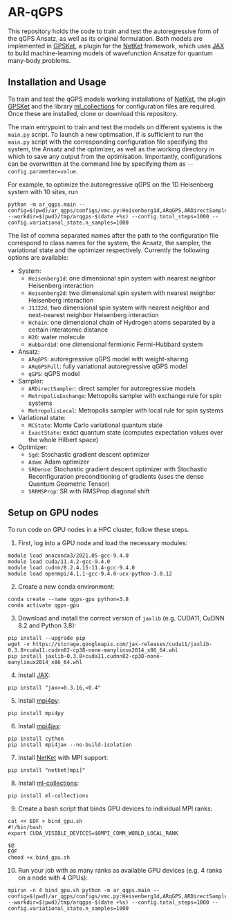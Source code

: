 # AR-qGPS

This repository holds the code to train and test the autoregressive form of the qGPS Ansatz, as well as its original formulation.
Both models are implemented in [GPSKet](https://github.com/BoothGroup/GPSKet), a plugin for the [NetKet](https://github.com/netket/netket) framework, which uses [JAX](https://github.com/google/jax) to build machine-learning models of wavefunction Ansatze for quantum many-body problems.

## Installation and Usage

To train and test the qGPS models working installations of [NetKet](https://github.com/netket/netket), the plugin [GPSKet](https://github.com/BoothGroup/GPSKet) and the library [ml_collections](https://github.com/google/ml_collections) for configuration files are required.
Once these are installed, clone or download this repository.

The main entrypoint to train and test the models on different systems is the `main.py` script.
To launch a new optimsation, if is sufficient to run the `main.py` script with the corresponding configuration file specifying the system, the Ansatz and the optimizer, as well as the working directory in which to save any output from the optimisation.
Importantly, configurations can be overwritten at the command line by specifying them as `--config.parameter=value`.

For example, to optimize the autoregressive qGPS on the 1D Heisenberg system with 10 sites, run
```
python -m ar_qgps.main --config=$(pwd)/ar_qgps/configs/vmc.py:Heisenberg1d,ARqGPS,ARDirectSampler,MCState,SRDense --workdir=$(pwd)/tmp/arqgps-$(date +%s) --config.total_steps=1000 --config.variational_state.n_samples=1000
```

The list of comma separated names after the path to the configuration file correspond to class names for the system, the Ansatz, the sampler, the variational state and the optimizer respectively.
Currently the following options are available:
    
- System:
    - `Heisenberg1d`: one dimensional spin system with nearest neighbor Heisenberg interaction
    - `Heisenberg2d`: two dimensional spin system with nearest neighbor Heisenberg interaction
    - `J1J22d`: two dimensional spin system with nearest neighbor and next-nearest neighbor Heisenberg interaction
    - `Hchain`: one dimensional chain of Hydrogen atoms separated by a certain interatomic distance
    - `H2O`: water molecule
    - `Hubbard1d`: one dimensional fermionic Fermi-Hubbard system
- Ansatz:
    - `ARqGPS`: autoregressive qGPS model with weight-sharing
    - `ARqGPSFull`: fully variational autoregressive qGPS model
    - `qGPS`: qGPS model
- Sampler:
    - `ARDirectSampler`: direct sampler for autoregressive models
    - `MetropolisExchange`: Metropolis sampler with exchange rule for spin systems
    - `MetropolisLocal`: Metropolis sampler with local rule for spin systems
- Variational state:
    - `MCState`: Monte Carlo variational quantum state
    - `ExactState`: exact quantum state (computes expectation values over the whole Hilbert space)
- Optimizer:
    - `Sgd`: Stochastic gradient descent optimizer
    - `Adam`: Adam optimizer
    - `SRDense`: Stochastic gradient descent optimizer with Stochastic Reconfiguration preconditioning of gradients (uses the dense Quantum Geometric Tensor)
    - `SRRMSProp`: SR with RMSProp diagonal shift

## Setup on GPU nodes
To run code on GPU nodes in a HPC cluster, follow these steps.

1. First, log into a GPU node and load the necessary modules:
```
module load anaconda3/2021.05-gcc-9.4.0
module load cuda/11.4.2-gcc-9.4.0
module load cudnn/8.2.4.15-11.4-gcc-9.4.0
module load openmpi/4.1.1-gcc-9.4.0-ucx-python-3.8.12
```

2. Create a new conda environment:
```
conda create --name qgps-gpu python=3.8
conda activate qgps-gpu
```

3. Download and install the correct version of `jaxlib` (e.g. CUDA11, CuDNN 8.2 and Python 3.8):
```
pip install --upgrade pip
wget -v https://storage.googleapis.com/jax-releases/cuda11/jaxlib-0.3.8+cuda11.cudnn82-cp38-none-manylinux2014_x86_64.whl
pip install jaxlib-0.3.8+cuda11.cudnn82-cp38-none-manylinux2014_x86_64.whl
```

4. Install [JAX](https://github.com/google/jax):
```
pip install "jax>=0.3.16,<0.4"
```

5. Install [mpi4py](https://github.com/mpi4py/mpi4py):
```
pip install mpi4py
```

6. Install [mpi4jax](https://github.com/mpi4jax/mpi4jax):
```
pip install cython
pip install mpi4jax --no-build-isolation
```

7. Install [NetKet](https://github.com/netket/netket) with MPI support:
```
pip install "netket[mpi]"
```

8. Install [ml-collections](https://github.com/google/ml_collections):
```
pip install ml-collections
```

9. Create a bash script that binds GPU devices to individual MPI ranks:
```
cat << EOF > bind_gpu.sh
#!/bin/bash
export CUDA_VISIBLE_DEVICES=$OMPI_COMM_WORLD_LOCAL_RANK

$@
EOF
chmod +x bind_gpu.sh
```

10. Run your job with as many ranks as available GPU devices (e.g. 4 ranks on a node with 4 GPUs):
```
mpirun -n 4 bind_gpu.sh python -m ar_qgps.main --config=$(pwd)/ar_qgps/configs/vmc.py:Heisenberg1d,ARqGPS,ARDirectSampler,MCState,SgdSRDense --workdir=$(pwd)/tmp/arqgps-$(date +%s) --config.total_steps=1000 --config.variational_state.n_samples=1000
```
